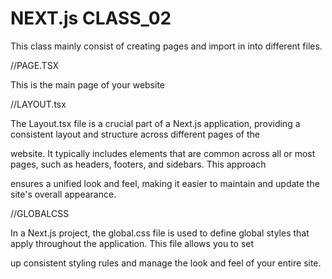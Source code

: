  # NEXT.js CLASS_02

This class mainly consist of creating pages and import in into different files.

//PAGE.TSX 

This is the main page of your website

//LAYOUT.tsx

The Layout.tsx file is a crucial part of a Next.js application, providing a consistent layout and structure across different pages of the 

website. It typically includes elements that are common across all or most pages, such as headers, footers, and sidebars. This approach 

ensures a unified look and feel, making it easier to maintain and update the site's overall appearance.

//GLOBALCSS

In a Next.js project, the global.css file is used to define global styles that apply throughout the application. This file allows you to set 

up consistent styling rules and manage the look and feel of your entire site.
